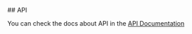 
## API

You can check the docs about API in the [API Documentation](https://github.com/QbitArtifacts/rec_app_v2/wiki/Api-Documentation)

